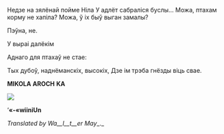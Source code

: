  
Недзе на зялёнай пойме Ніла У адлёт сабраліся буслы... Можа, птахам корму не хапіла? Можа, ў іх быў выган замалы?

Пэўна, не.

У выраі далёкім

Аднаго для птахаў не стае:

Тых дубоў, наднёманскіх, высокіх, Дзе ім трэба гнёзды віць свае.

**MIKOLA**  **AROCH**  **KA**

  



  
![](2022-%D0%9C%D1%96%D0%BD%D1%81%D0%BA-%D0%BB%D1%83%D1%87%D0%BD%D0%B0%D1%81%D1%86%D1%8C-%D0%BC%D1%96%D0%BA%D0%BE%D0%BB%D0%B0-%D0%BC%D1%8F%D1%82%D0%BB%D1%96%D1%86%D0%BA%D1%96_html_5f8a356de275c2bf.png)

‘**«-«wiiniUn**

_Translated_ _by_ _Wa__l__t__er_ _May__._

 